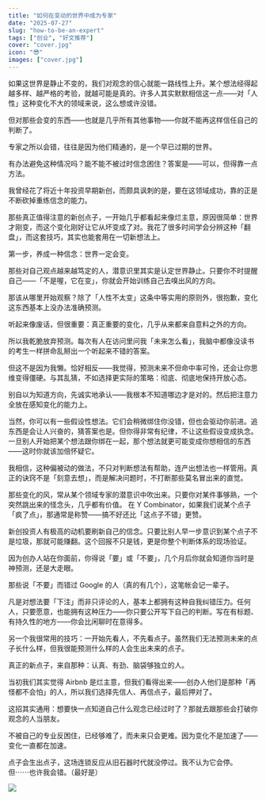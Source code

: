 ```yaml
---
title: "如何在变动的世界中成为专家"
date: "2025-07-27"
slug: "how-to-be-an-expert"
tags: ["创业", "好文推荐"]
cover: "cover.jpg"
icon: "😎"
images: ["cover.jpg"]
---
```

如果这世界是静止不变的，我们对观念的信心就能一路线性上升。某个想法经得起越多样、越严格的考验，就越可能是真的。许多人其实默默相信这一点——对「人性」这种变化不大的领域来说，这么想或许没错。



但对那些会变的东西——也就是几乎所有其他事物——你就不能再这样信任自己的判断了。



专家之所以会错，往往是因为他们精通的，是一个早已过期的世界。



有办法避免这种情况吗？能不能不被过时信念困住？答案是——可以，但得靠一点方法。



我曾经花了将近十年投资早期新创，而颇具讽刺的是，要在这领域成功，靠的正是不断砍掉重练信念的能力。



那些真正值得注意的新创点子，一开始几乎都看起来像烂主意，原因很简单：世界才刚变，而这个变化刚好让它从坏变成了对。我花了很多时间学会分辨这种「翻盘」，而这套技巧，其实也能套用在一切新想法上。



第一步，养成一种信念：世界一定会变。



那些对自己观点越来越笃定的人，潜意识里其实是认定世界静止。只要你不时提醒自己——「不是喔，它在变」，你就会开始训练自己去嗅出风的方向。



那该从哪里开始观察？除了「人性不太变」这条中等实用的原则外，很抱歉，变化这东西基本上没办法准确预测。



听起来像废话，但很重要：真正重要的变化，几乎从来都来自意料之外的方向。



所以我乾脆放弃预测。每次有人在访问里问我「未来怎么看」，我脑中都像没读书的考生一样拼命乱掰出一个听起来不错的答案。



但这不是因为我懒。恰好相反——我觉得，预测未来不但命中率可怜，还会让你思维变得僵硬。与其乱猜，不如选择更实际的策略：彻底、彻底地保持开放心态。



别自以为知道方向，先诚实地承认——我根本不知道哪边才是对的。然后把注意力全放在感知变化的能力上。



当然，你可以有一些假设性想法。它们会稍微绑住你没错，但也会驱动你前进。追东西是会让人兴奋的，猜答案也是。但你得非常有纪律，不让这些假设变成执念。
一旦别人开始把某个想法跟你绑在一起，那个想法就更可能变成你想相信的东西——这时你就该加倍怀疑它。



我相信，这种偏被动的做法，不只对判断想法有帮助，连产出想法也一样管用。真正的诀窍不是「刻意去想」，而是解决问题时，不打断那些莫名冒出来的直觉。



那些变化的风，常从某个领域专家的潜意识中吹出来。只要你对某件事够熟，一个突然跳出来的怪念头，几乎都有价值。
在 Y Combinator，如果我们说某个点子「疯了点」，那通常是称赞——搞不好还比「这点子不错」更赞。



新创投资人有极高的动机要刷新自己的信念。只要比别人早一步意识到某个点子不是垃圾，那就可能赚翻。这个回报不只是钱，更是你整个判断体系的现场验证。



因为创办人站在你面前，你得说「要」或「不要」，几个月后你就会知道你当时是神预测，还是大走眼。



那些说「不要」而错过 Google 的人（真的有几个），这笔帐会记一辈子。



凡是对想法要「下注」而非只评论的人，基本上都拥有这种自我纠错压力。任何人，只要愿意，也能拥有这种压力——你只要公开写下自己的判断。写在有标题、有持久性的地方——你会比闲聊时在意得多。



另一个我很常用的技巧：一开始先看人，不先看点子。虽然我们无法预测未来的点子长什么样，但我很能预测什么样的人会生出未来的点子。



真正的新点子，来自那种：认真、有劲、脑袋够独立的人。



当初我们其实觉得 Airbnb 是烂主意，但我们看得出来——创办人他们是那种「再怪都不会怕」的人，所以我们选择先信人、再信点子，最后押对了。



这招其实通用：想要快一点知道自己什么观念已经过时了？那就去跟那些会打破你观念的人当朋友。



不被自己的专业反困住，已经够难了，而未来只会更难。因为变化不是加速了——变化一直都在加速。



点子会生出点子，这场连锁反应从旧石器时代就没停过。我不认为它会停。
但⋯⋯也许我会错。（最好是）




![](https://prod-files-secure.s3.us-west-2.amazonaws.com/112d0858-5090-4d34-a606-b75eb8d65fd2/46476355-9cf3-4e99-9b7a-3531bc426380/1000202064.png?X-Amz-Algorithm=AWS4-HMAC-SHA256&X-Amz-Content-Sha256=UNSIGNED-PAYLOAD&X-Amz-Credential=ASIAZI2LB466Z75YDVWX%2F20250809%2Fus-west-2%2Fs3%2Faws4_request&X-Amz-Date=20250809T141238Z&X-Amz-Expires=3600&X-Amz-Security-Token=IQoJb3JpZ2luX2VjEIP%2F%2F%2F%2F%2F%2F%2F%2F%2F%2FwEaCXVzLXdlc3QtMiJHMEUCIE3KmcIZ1xmDRtqEabh3SN3SUE%2FzCUp9QUqz28%2B%2BrWSnAiEAu7gU3b0sSRfNv%2BMVX3ZPFB4igtXTr%2FrrMpxdyT4spdkqiAQIvP%2F%2F%2F%2F%2F%2F%2F%2F%2F%2FARAAGgw2Mzc0MjMxODM4MDUiDHZNWMlH%2Flc4aQEQ4CrcA0aiAfOfFDfXB0mmg3m7S0qDeUAaC9slsD4VBuIIqN4B8eno3Y2MDEa5pxOazyH1gTtw4wTBRHFbzUKHbNdgexzHKgesa0vFLK3xVFTiCc2YU9DvN8SSB3RmMjSxFB7MBCWMrgdyGY4S4lrwSTTsPkhXBR3xbD%2BfaQ3Phxl%2FUqJ72MwZJnR126qVI7c9XS6BhV8JppXiRIfL1%2Fb2Pv%2BgHLJIJ28Efn9dcfJEJRN2lCh1K%2FwpvW2RHDl7124YUixR0AJbnORVwwKO%2FmYZeW%2BANsIaleS0PtZUoLNVJEGeFFV5x2jT72LrZGzQIiqnf21duZQguLMhhbzGkD0zZpJpYpGdw2xomx8aZ01u6Lw1PpHAhQUiwzcrZfAfVg59Ismaq95qeD1%2BGGTC%2BOJLO7YchHTsSscLzZsSzbShz9qTKggmKeydRKawYDyDmJw9JaCQt3aYP0%2BeBtoxVLCo7V4gOIpchYfIqb7ua1v%2Bu%2B1bbx0TL%2FxmSxDSbhFCSTcjR09CjJtdIVputi8m05I34g5qliatAmbJcv0i6FDwWuNZtkMRtbsUK4D4cfwwrcRKRAMg102cseOJqR8E3dAIXHF%2Fyqc%2BOtPyzxa7CARv0u4q6UbrzIenhoBW7SdpwtngMJfN3MQGOqUB4W4tu2B3f8XC2DRZPwnc5yP94TIRNfeIqOPkmg2NRNRK9NELoyzVluGK%2Bmy28HMrVfW6t7LFjK4A9MQomCChtgRt02SLxnQkgMhkyDz3iQpiSSWEzaLVfSKGsfaGElTco4uTUGVvORGBCH5Sx3cOwvQ8qcPimpK5NyY775AuFZtn6OSQbOTKHlm1r0SP%2BocsEv1b521Hknwy5q7tLkLXKYZgPOrn&X-Amz-Signature=17dd6b0b85f7a750aa835d141481e7a12734a6483bb414a0cd00cfd9049ceac2&X-Amz-SignedHeaders=host&x-amz-checksum-mode=ENABLED&x-id=GetObject)

